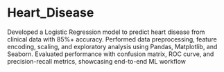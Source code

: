 # Heart_Disease
Developed a Logistic Regression model to predict heart disease from clinical data with 85%+ accuracy. Performed data preprocessing, feature encoding, scaling, and exploratory analysis using Pandas, Matplotlib, and Seaborn. Evaluated performance with confusion matrix, ROC curve, and precision-recall metrics, showcasing end-to-end ML workflow
